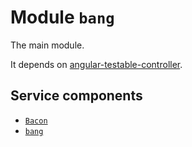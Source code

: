 # Module `bang`

The main module.

It depends on [angular-testable-controller](https://github.com/nouncy/angular-testable-controller).





## Service components

* [`Bacon`](Bacon.md)
* [`bang`](bang.md)
